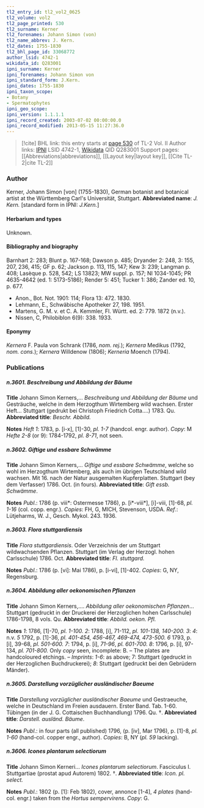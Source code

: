 ```yaml
---
tl2_entry_id: tl2_vol2_0625
tl2_volume: vol2
tl2_page_printed: 530
tl2_surname: Kerner
tl2_forenames: Johann Simon (von)
tl2_name_abbrev: J. Kern.
tl2_dates: 1755-1830
tl2_bhl_page_id: 33068772
author_lsid: 4742-1
wikidata_id: Q283001
ipni_surname: Kerner
ipni_forenames: Johann Simon von
ipni_standard_form: J.Kern.
ipni_dates: 1755-1830
ipni_taxon_scope: 
- Botany
- Spermatophytes
ipni_geo_scope: 
ipni_version: 1.1.1.1
ipni_record_created: 2003-07-02 00:00:00.0
ipni_record_modified: 2013-05-15 11:27:36.0
---
```


> [!cite] BHL link: this entry starts at [page 530](https://www.biodiversitylibrary.org/page/33068772) of TL-2 Vol. II
> Author links: [IPNI](https://www.ipni.org/a/4742-1) LSID 4742-1, [Wikidata](https://www.wikidata.org/wiki/Q283001) QID Q283001
> Support pages: [[Abbreviations|abbreviations]], [[Layout key|layout key]], [[Cite TL-2|cite TL-2]]

### Author

Kerner, Johann Simon \[von\] (1755-1830), German botanist and botanical artist at the Württemberg Carl's Universität, Stuttgart. 
**Abbreviated name**: *J. Kern.* \[standard form in IPNI: *J.Kern.*\]

#### Herbarium and types

Unknown.

#### Bibliography and biography

Barnhart 2: 283; Blunt p. 167-168; Dawson p. 485; Dryander 2: 248, 3: 155, 207, 236, 415; GF p. 62; Jackson p. 113, 115, 147; Kew 3: 239; Langman p. 408; Lasèque p. 528, 542; LS 13823; MW suppl. p. 157; NI 1034-1045; PR 4635-4642 (ed. 1: 5173-5186); Render 5: 451; Tucker 1: 386; Zander ed. 10, p. 677.
- Anon., Bot. Not. 1901: 114; Flora 13: 472. 1830.
- Lehmann, E., Schwäbische Apotheker 27, 198. 1951.
- Martens, G. M. v. et C. A. Kemmler, Fl. Württ. ed. 2: 779. 1872 (n.v.).
- Nissen, C, Philobiblon 6(9): 338. 1933.

#### Eponymy

*Kernera* F. Paula von Schrank (1786, *nom. rej.*); *Kernera* Medikus (1792, *nom. cons.*); *Kernera* Willdenow (1806); *Kerneria* Moench (1794).

### Publications

##### n.3601. Beschreibung und Abbildung der Bäume

**Title**
Johann Simon Kerners,... *Beschreibung und Abbildung der Bäume* und Gesträuche, welche in dem Herzogthum Wirtemberg wild wachsen. Erster Heft... Stuttgart (gedrukt bei Christoph Friedrich Cotta....) 1783. Qu.
**Abbreviated title**: *Beschr. Abbild.*

**Notes**
*Heft 1*: 1783, p. \[i-x\], \[1\]-30, *pl. 1-7* (handcol. engr. author). *Copy*: M *Hefte 2-8* (or 9): 1784-1792, *pl. 8-71*, not seen.

##### n.3602. Giftige und essbare Schwämme

**Title**
Johann Simon Kerners,... *Giftige und essbare Schwämme*, welche so wohl im Herzogthum Wirtemberg, als auch im übrigen Teutschland wild wachsen. Mit 16. nach der Natur ausgemalten Kupferplatten. Stuttgart (bey dem Verfasser) 1786. Oct. (in fours).
**Abbreviated title**: *Gift essb. Schwämme*.

**Notes**
*Publ*.: 1786 (p. viii\*: Ostermesse 1786), p. \[i\*-viii\*\], \[i\]-viii, \[1\]-68, *pl. 1-16* (col. copp. engr.). *Copies*: FH, G, MICH, Stevenson, USDA.
*Ref*.: Lütjeharms, W. J., Gesch. Mykol. 243. 1936.

##### n.3603. Flora stuttgardiensis

**Title**
*Flora stuttgardiensis*. Oder Verzeichnis der um Stuttgart wildwachsenden Pflanzen. Stuttgart (im Verlag der Herzogl. hohen Carlsschule) 1786. Oct.
**Abbreviated title**: *Fl. stuttgard.*

**Notes**
*Publ*.: 1786 (p. \[vi\]: Mai 1786), p. \[i-vi\], \[1\]-402. *Copies*: G, NY, Regensburg.

##### n.3604. Abbildung aller oekonomischen Pflanzen

**Title**
Johann Simon Kerners,.... *Abbildung aller oekonomischen Pflanzen*... Stuttgart (gedruckt in der Druckerei der Herzoglichen hohen Carlsschule) 1786-1798, 8 vols. Qu.
**Abbreviated title**: *Abbild. oekon. Pfl.*

**Notes**
*1*: 1786, \[1\]-70, *pl. 1-100.*
*2*: 1788, \[i\], 71-112, *pl. 101-138, 140-200.*
*3*: *4*: n.v.
*5* 1792, p. \[1\]-36, *pl. 401-454, 456-467, 469-474, 473-500.*
*6* 1793, p. \[i\], 39-68, *pl. 501-600.*
*7*: 1794, p. \[i\], *71-96*, *pl. 601-700.*
*8*: 1796, p. \[i\], 97-134, *pl. 701-800.*
Only *copy* seen, incomplete: B. – The plates are handcoloured etchings. – *Imprints*: *1-6*: as above; 7: Stuttgart (gedruckt in der Herzoglichen Buchdruckerei); *8*: Stuttgart (gedruckt bei den Gebrüdern Mänder).

##### n.3605. Darstellung vorzüglicher ausländischer Baeume

**Title**
*Darstellung vorzüglicher ausländischer Baeume* und Gestraeuche, welche in Deutschland im Freien ausdauern. Erster Band. Tab. 1-60. Tübingen (in der J. G. Cottaischen Buchhandlung) 1796. Qu. †.
**Abbreviated title**: *Darstell. ausländ. Bäume*.

**Notes**
*Publ*.: in four parts (all published) 1796, (p. \[iv\], Mar 1796), p. \[1\]-8, *pl. 1-60* (hand-col. copper engr., author). *Copies*: B, NY (*pl. 59* lacking).

##### n.3606. Icones plantarum selectiorum

**Title**
Johann Simon Kerneri... *Icones plantarum selectiorum*. Fasciculus I. Stuttgartiae (prostat apud Autorem) 1802. †.
**Abbreviated title**: *Icon. pl. select.*

**Notes**
*Publ*.: 1802 (p. \[1\]: Feb 1802), cover, annonce \[1-4\], *4 plates* (hand-col. engr.) taken from the *Hortus sempervirens. Copy*: G.

